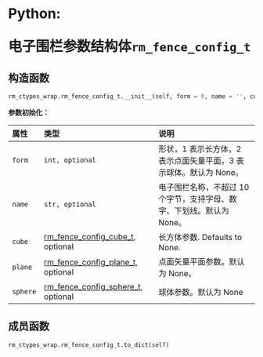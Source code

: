 # <p class="hidden">Python: </p>电子围栏参数结构体`rm_fence_config_t`

## 构造函数

```Python
rm_ctypes_wrap.rm_fence_config_t.__init__(self, form = 0, name = '', cube = None, plane = None, sphere = None)
```

**参数初始化：**

|  属性  |  类型  |  说明  |
| :--- | :--- | :--- |
| `form`    | `int, optional`               | 形状，1 表示长方体，2 表示点面矢量平面，3 表示球体。默认为 None。 |
| `name`    | `str, optional`               | 电子围栏名称，不超过 10 个字节，支持字母、数字、下划线。默认为 None。 |
| `cube`    | [rm_fence_config_cube_t](../struct/fenceConfigCube), optional | 长方体参数. Defaults to None.     |
| `plane`   | [rm_fence_config_plane_t](../struct/fenceConfigPlane), optional  | 点面矢量平面参数。默认为 None。     |
| `sphere`  | [rm_fence_config_sphere_t](../struct/fenceConfigSphere), optional  | 球体参数。默认为 None          |

## 成员函数

```Python
rm_ctypes_wrap.rm_fence_config_t.to_dict(self)
```
